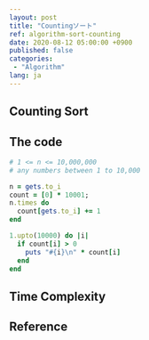 ```yaml
---
layout: post
title: "Countingソート"
ref: algorithm-sort-counting
date: 2020-08-12 05:00:00 +0900
published: false
categories:
 - "Algorithm"
lang: ja
---
```


## Counting Sort

## The code

```rb
# 1 <= n <= 10,000,000
# any numbers between 1 to 10,000

n = gets.to_i
count = [0] * 10001;
n.times do
  count[gets.to_i] += 1
end

1.upto(10000) do |i|
  if count[i] > 0
    puts "#{i}\n" * count[i]
  end
end
```

## Time Complexity

## Reference
